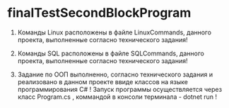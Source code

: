 # finalTestSecondBlockProgram

1. Команды Linux расположены в файле LinuxCommands, данного проекта, выполненные согласно технического задания!

2. Команды SQL расположены в файле SQLCommands, данного проекта, выполненные согласно технического задания!

3. Задание по ООП выполненно, согласно технического задания и реализовано в данном проекте ввиде классов на языке программирования C# ! Запуск программы осуществляется через класс Program.cs , коммандой в консоли терминала - dotnet run !